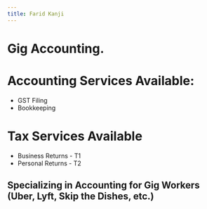 ```yaml
---
title: Farid Kanji
---
```

# Gig Accounting.
# Accounting Services Available:
-  GST Filing
-  Bookkeeping
# Tax Services Available
-  Business Returns - T1
-  Personal Returns - T2
## Specializing in Accounting for Gig Workers (Uber, Lyft, Skip the Dishes, etc.)

